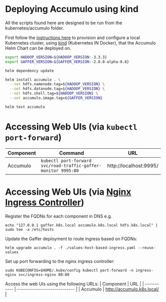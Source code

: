 Deploying Accumulo using kind
=================================

All the scripts found here are designed to be run from the kubernetes/accumulo folder.

First follow the [instructions here](../../docs/kind-deployment.md) to provision and configure a local Kubernetes cluster, using [kind](https://kind.sigs.k8s.io/) (Kubernetes IN Docker), that the Accumulo Helm Chart can be deployed on.

```bash
export HADOOP_VERSION=${HADOOP_VERSION:-3.3.3}
export GAFFER_VERSION=${GAFFER_VERSION:-2.0.0-alpha-0.6}

helm dependency update

helm install accumulo . \
  --set hdfs.namenode.tag=${HADOOP_VERSION} \
  --set hdfs.datanode.tag=${HADOOP_VERSION} \
  --set hdfs.shell.tag=${HADOOP_VERSION} \
  --set accumulo.image.tag=${GAFFER_VERSION}

helm test accumulo
```

# Accessing Web UIs (via `kubectl port-forward`)
| Component   | Command                                                          | URL                         |
| ----------- | ---------------------------------------------------------------- | --------------------------- |
| Accumulo    | `kubectl port-forward svc/road-traffic-gaffer-monitor 9995:80`   | http://localhost:9995/      |


# Accessing Web UIs (via [Nginx Ingress Controller](https://github.com/kubernetes/ingress-nginx))
Register the FQDNs for each component in DNS e.g.
```
echo "127.0.0.1 gaffer.k8s.local accumulo.k8s.local hdfs.k8s.local" | sudo tee -a /etc/hosts
```

Update the Gaffer deployment to route ingress based on FQDNs:
```
helm upgrade accumulo . -f ./values-host-based-ingress.yaml --reuse-values
```

Set up port forwarding to the nginx ingress controller:
```
sudo KUBECONFIG=$HOME/.kube/config kubectl port-forward -n ingress-nginx svc/ingress-nginx 80:80
```

Access the web UIs using the following URLs:
| Component   | URL                           |
| ----------- | ----------------------------- |
| Accumulo    | http://accumulo.k8s.local/    |